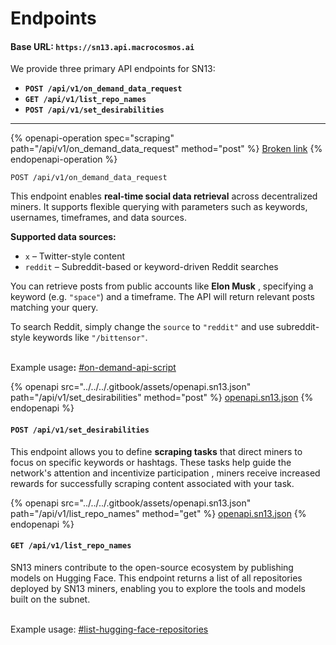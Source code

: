 # Endpoints

#### Base URL: `https://sn13.api.macrocosmos.ai`

We provide three primary API endpoints for SN13:

* **`POST /api/v1/on_demand_data_request`**
* **`GET /api/v1/list_repo_names`**
* **`POST /api/v1/set_desirabilities`**

***

{% openapi-operation spec="scraping" path="/api/v1/on_demand_data_request" method="post" %}
[Broken link](broken-reference)
{% endopenapi-operation %}

`POST /api/v1/on_demand_data_request`

This endpoint enables **real-time social data retrieval** across decentralized miners. It supports flexible querying with parameters such as keywords, usernames, timeframes, and data sources.

**Supported data sources:**

* `x` – Twitter-style content
* `reddit` – Subreddit-based or keyword-driven Reddit searches

You can retrieve posts from public accounts like **Elon Musk** , specifying a keyword (e.g. `"space"`) and a timeframe. The API will return relevant posts matching your query.

To search Reddit, simply change the `source` to `"reddit"` and use subreddit-style keywords like `"/bittensor"`.

\
Example usag&#x65;**:** [#on-demand-api-script](example-usage.md#on-demand-api-script "mention")



{% openapi src="../../../.gitbook/assets/openapi.sn13.json" path="/api/v1/set_desirabilities" method="post" %}
[openapi.sn13.json](../../../.gitbook/assets/openapi.sn13.json)
{% endopenapi %}

#### `POST /api/v1/set_desirabilities`

This endpoint allows you to define **scraping tasks** that direct miners to focus on specific keywords or hashtags. These tasks help guide the network's attention and incentivize participation , miners receive increased rewards for successfully scraping content associated with your task.





{% openapi src="../../../.gitbook/assets/openapi.sn13.json" path="/api/v1/list_repo_names" method="get" %}
[openapi.sn13.json](../../../.gitbook/assets/openapi.sn13.json)
{% endopenapi %}

#### `GET /api/v1/list_repo_names`

SN13 miners contribute to the open-source ecosystem by publishing models on Hugging Face. This endpoint returns a list of all repositories deployed by SN13 miners, enabling you to explore the tools and models built on the subnet.

\
Example usage: [#list-hugging-face-repositories](example-usage.md#list-hugging-face-repositories "mention")

